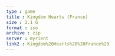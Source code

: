 ```yaml
---
type : game
title : Kingdom Hearts (France)
size : 2.1 G
format : iso
archive : zip
server : myrient
link2 : Kingdom%20Hearts%20%28France%29
---
```

